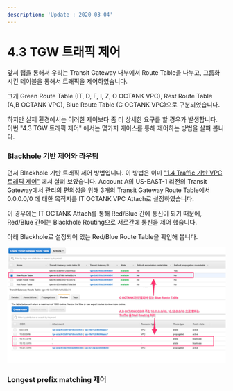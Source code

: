 ```yaml
---
description: 'Update : 2020-03-04'
---
```


# 4.3 TGW 트래픽 제어

앞서 랩을 통해서 우리는 Transit Gateway 내부에서 Route Table을 나누고, 그룹화 시킨 테이블을 통해서 트래픽을 제어하였습니다.

크게 Green Route Table \(IT, D, F, I, Z, O OCTANK VPC\), Rest Route Table \(A,B OCTANK VPC\), Blue Route Table \(C OCTANK VPC\)으로 구분되었습니다.

하지만 실제 환경에서는 이러한 제어보다 좀 더 상세한 요구를 할 경우가 발생합니다.  
이번 "4.3 TGW 트래픽 제어" 에서는 몇가지 케이스를 통해 제어하는 방법을 살펴 봅니다.

### Blackhole 기반 제어와 라우팅

먼저 Blackhole 기반 트래픽 제어 방법입니다. 이 방법은 이미 ["1.4 Traffic 기반 VPC 트래픽 제어"](../1.transit-gwatway/1.4.tgw-vpc-traffic-control.md) 에서 살펴 보았습니다. Account A의 US-EAST-1 리전의 Transit Gateway에서 관리의 편의성을 위해 3개의 Transit Gateway Route Table에서 0.0.0.0/0 에 대한 목적지를 IT OCTANK VPC Attach로 설정하였습니다.

이 경우에는 IT OCTANK Attach를 통해 Red/Blue 간에 통신이 되기 때문에, Red/Blue 간에는 Blackhole Routing으로 서로간에 통신을 제어 했습니다.

아래 Blackhole로 설정되어 있는 Red/Blue Route Table을 확인해 봅니다.

![\[4.3.1. A Account US-EAST-1 Transit Gateway&#xC5D0;&#xC11C;&#xC758; Blue Route Table &#xD655;&#xC778;\]](../.gitbook/assets/4.3.1.a_account_blue_rt.png)



 

### **Longest prefix matching 제어**



